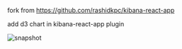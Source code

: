 fork from https://github.com/rashidkpc/kibana-react-app

add d3 chart in kibana-react-app plugin

![snapshot](https://hackpad-attachments.imgix.net/hackpad.com_iBQBUMSKLhD_p.527752_1492739621640_Screen%20Shot%202017-04-21%20at%209.51.50%20AM.png?fit=max&w=882)
